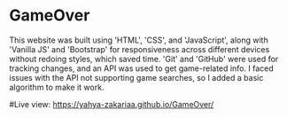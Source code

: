# GameOver
This website was built using 'HTML', 'CSS', and 'JavaScript', along with 'Vanilla JS' and 'Bootstrap' for responsiveness across different devices without redoing styles, which saved time. 'Git' and 'GitHub' were used for tracking changes, and an API was used to get game-related info. I faced issues with the API not supporting game searches, so I added a basic algorithm to make it work.

#Live view: https://yahya-zakariaa.github.io/GameOver/
